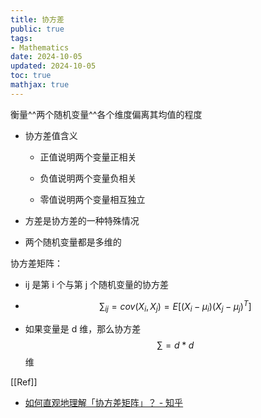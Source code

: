 ```yaml
---
title: 协方差
public: true
tags:
- Mathematics
date: 2024-10-05
updated: 2024-10-05
toc: true
mathjax: true
---
```


衡量^^两个随机变量^^各个维度偏离其均值的程度

  + 协方差值含义

    + 正值说明两个变量正相关

    + 负值说明两个变量负相关

    + 零值说明两个变量相互独立

  + 方差是协方差的一种特殊情况

  + 两个随机变量都是多维的

协方差矩阵：

  + ij 是第 i 个与第 j 个随机变量的协方差

  + $$\sum _{ij}=cov (X_i,X_j)=E[(X_i-\mu_i)(X_j - \mu_j)^T]$$

  + 如果变量是 d 维，那么协方差 $$\sum = d * d$$ 维

[[Ref]]

  + [如何直观地理解「协方差矩阵」？ - 知乎](https://zhuanlan.zhihu.com/p/37609917)
